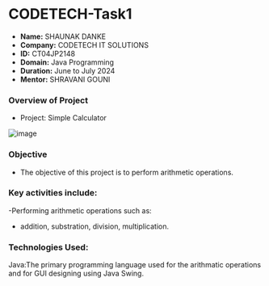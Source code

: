 # CODETECH-Task1
- **Name:** SHAUNAK DANKE
- **Company:** CODETECH IT SOLUTIONS
- **ID:** CT04JP2148
- **Domain:** Java Programming
- **Duration:** June to July 2024
- **Mentor:** SHRAVANI GOUNI

### Overview of Project
- Project: Simple Calculator

![image](https://github.com/ShaunakDanke/CODETECH-Task1/assets/172982259/cc4ed56f-8faf-423c-a9d1-3d521428bd17)


### Objective
- The objective of this project is to perform arithmetic operations.

### Key activities include:
-Performing arithmetic operations such as:
- addition, substration, division, multiplication.

### Technologies Used:
Java:The primary programming language used for the arithmatic operations and for GUI designing using Java Swing.
